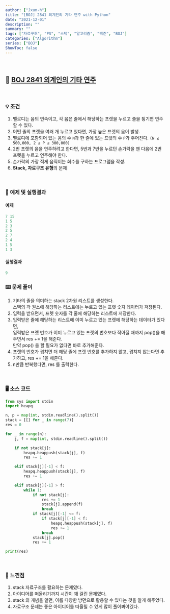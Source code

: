 ```yaml
---
author: ["Jxun-h"]
title: "[BOJ] 2841 외계인의 기타 연주 with Python"
date: "2021-12-01"
description: ""
summary: ""
tags: ["자료구조", "PS", "스택", "알고리즘", "백준", "BOJ"]
categories: ["Algorithm"]
series: ["BOJ"]
ShowToc: false
---
```


<br>

## 📌 <a href="https://www.acmicpc.net/problem/2841" target="_blank">BOJ 2841 외계인의 기타 연주</a>

<br>

### 💡 조건

1.  멜로디는 음의 연속이고, 각 음은 줄에서 해당하는 프렛을 누르고 줄을 튕기면 연주할 수 있다.
2.  어떤 줄의 프렛을 여러 개 누르고 있다면, 가장 높은 프렛의 음이 발생.
3.  멜로디에 포함되어 있는 음의 수 `N`과 한 줄에 있는 프렛의 수 `P`가 주어진다. `(N ≤ 500,000, 2 ≤ P ≤ 300,000)`
4.  2번 프렛의 음을 연주하려고 한다면, 5번과 7번을 누르던 손가락을 뗀 다음에 2번 프렛을 누르고 연주해야 한다.
5.  손가락의 가장 적게 움직이는 회수를 구하는 프로그램을 작성.
6.  **Stack, 자료구조 유형**의 문제

<br>

### 🔖 예제 및 실행결과

#### 예제

```python
7 15
1 5
2 3
2 5
2 7
2 4
1 5
1 3
```

#### 실행결과

```python
9
```

### ⌨️ 문제 풀이

1.  기타의 줄을 의미하는 stack 2차원 리스트를 생성한다.  
    스택의 각 원소에 해당하는 리스트에는 누르고 있는 프렛 숫자 데이터가 저장된다.
2.  입력을 받으면서, 프렛 숫자를 각 줄에 해당하는 리스트에 저장한다.
3.  입력받은 줄에 해당하는 리스트에 이미 누르고 있는 프렛에 해당하는 데이터가 있다면,  
    입력받은 프렛 번호가 이미 누르고 있는 프렛의 번호보다 작아질 때까지 pop()을 해주면서 res += 1을 해준다.  
    만약 pop() 을 할 필요가 없다면 바로 추가해준다.
4.  프렛의 번호가 겹치면 더 해당 줄에 프렛 번호를 추가하지 않고, 겹치지 않는다면 추가하고, res += 1을 해준다.
5.  n만큼 반복했다면, res 를 출력한다.

<br>

### 🖥 소스 코드

```python
from sys import stdin
import heapq

n, p = map(int, stdin.readline().split())
stack = [[] for _ in range(7)]
res = 0

for _ in range(n):
    j, f = map(int, stdin.readline().split())

    if not stack[j]:
        heapq.heappush(stack[j], f)
        res += 1

    elif stack[j][-1] < f:
        heapq.heappush(stack[j], f)
        res += 1

    elif stack[j][-1] > f:
        while 1:
            if not stack[j]:
                res += 1
                stack[j].append(f)
                break
            if stack[j][-1] <= f:
                if stack[j][-1] < f:
                    heapq.heappush(stack[j], f)
                    res += 1
                break
            stack[j].pop()
            res += 1

print(res)
```

<br>

### 💾 느낀점

1.  stack 자료구조를 활요하는 문제였다.
2.  아이디어를 떠올리기까지 시간이 꽤 걸린 문제였다.
3.  stack 의 개념을 알면, 이를 다양한 방면으로 활용할 수 있다는 것을 알게 해주었다.
4.  자료구조 문제는 좋은 아이디어를 떠올릴 수 있게 많이 풀어봐야겠다.